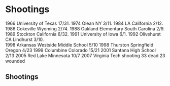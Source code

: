 # Shootings
1966 University of Texas 17/31. 
1974 Olean NY 3/11. 
1984 LA California 2/12. 
1986 Cokeville Wyoming 2/74. 
1988 Oakland Elementary South Carolina 2/9. 
1989 Stockton California 6/32. 
1991 University of Iowa 6/1. 
1992 Olivehurst CA Lindhurst 3/10.  
1998 Arkansas Westside Middle School 5/10
1998 Thurston Springfield Oregon 4/23
1999 Columbine Colorado 15/21
2001 Santana High School 2/13
2005 Red Lake Minnesota 10/7
2007 Virginia Tech shooting 33 dead 23 wounded

## Shootings
